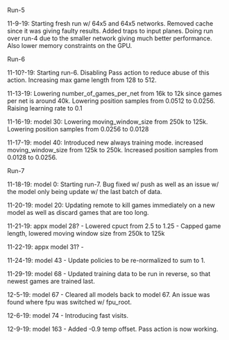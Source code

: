 Run-5

11-9-19: Starting fresh run w/ 64x5 and 64x5 networks. Removed cache since it was giving faulty results. Added traps to input planes. Doing run over run-4 due to the smaller network giving much better performance. Also lower memory constraints on the GPU.

Run-6

11-10?-19: Starting run-6. Disabling Pass action to reduce abuse of this action. Increasing max game length from 128 to 512. 

11-13-19: Lowering number_of_games_per_net from 16k to 12k since games per net is around 40k. Lowering position samples from 0.0512 to 0.0256. Raising learning rate to 0.1

11-16-19: model 30: Lowering moving_window_size from 250k to 125k. Lowering position samples from 0.0256 to 0.0128

11-17-19: model 40: Introduced new always training mode. increased moving_window_size from 125k to 250k. Increased position samples from 0.0128 to 0.0256.

Run-7

11-18-19: model 0: Starting run-7. Bug fixed w/ push as well as an issue w/ the model only being update w/ the last batch of data.

11-20-19: model 20: Updating remote to kill games immediately on a new model as well as discard games that are too long.

11-21-19: appx model 28? - Lowered cpuct from 2.5 to 1.25 - Capped game length, lowered moving window size from 250k to 125k

11-22-19: appx model 31? -

11-24-19: model 43 - Update policies to be re-normalized to sum to 1.

11-29-19: model 68 - Updated training data to be run in reverse, so that newest games are trained last.

12-5-19: model 67 - Cleared all models back to model 67. An issue was found where fpu was switched w/ fpu_root.

12-6-19: model 74 - Introducing fast visits.

12-9-19: model 163 - Added -0.9 temp offset. Pass action is now working.